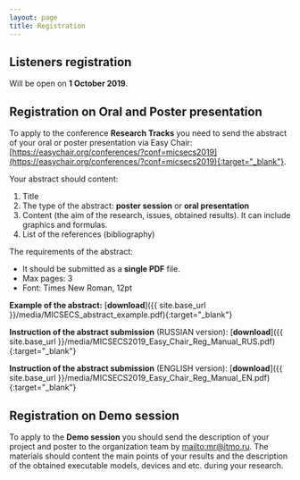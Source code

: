 ```yaml
---
layout: page
title: Registration
---
```



## Listeners registration

Will be open on **1 October 2019**.

<!-- To take part in the conference as a listener you need to fill the [**REGISTRATION FORM**](https://goo.gl/forms/jeoiyiIZcH1ErREr1){:target="_blank"}. -->

<!-- Filling this form you agree to [the personal data processing policy]({{ site.base_url }}/media/micsecs_a.pdf){:target="_blank"}. -->

## Registration on Oral and Poster presentation

To apply to the conference **Research Tracks** you need to send the abstract of your oral or poster presentation via Easy Chair: [https://easychair.org/conferences/?conf=micsecs2019](https://easychair.org/conferences/?conf=micsecs2019){:target="_blank"}.

Your abstract should content:

1. Title
2. The type of the abstract: **poster session** or **oral presentation**
3. Content (the aim of the research, issues, obtained results). It can include graphics and formulas.
4. List of the references (bibliography)

The requirements of the abstract:

* It should be submitted as a **single PDF** file.
* Max pages: 3
* Font: Times New Roman, 12pt

**Example of the abstract:** [**download**]({{ site.base_url }}/media/MICSECS_abstract_example.pdf){:target="_blank"}

**Instruction of the abstract submission** (RUSSIAN version): [**download**]({{ site.base_url }}/media/MICSECS2019_Easy_Chair_Reg_Manual_RUS.pdf){:target="_blank"}

**Instruction of the abstract submission** (ENGLISH version): [**download**]({{ site.base_url }}/media/MICSECS2019_Easy_Chair_Reg_Manual_EN.pdf){:target="_blank"}

## Registration on Demo session

To apply to the **Demo session** you should send the description of your project and poster to the organization team by <mailto:mr@itmo.ru>. The materials should content the main points of your results and the description of the obtained executable models, devices and etc. during your research.
